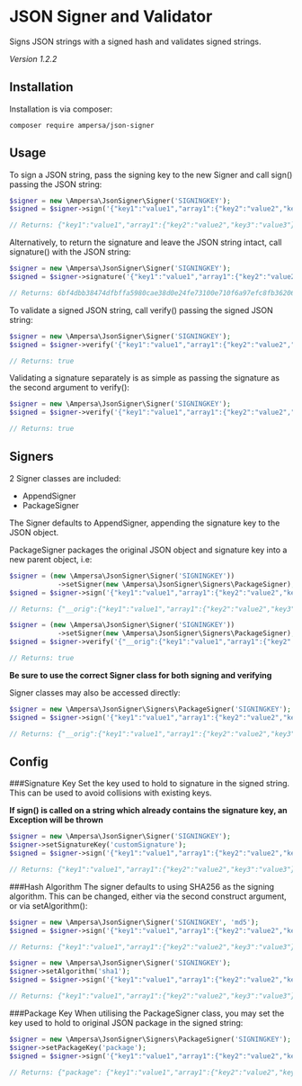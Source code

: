 # JSON Signer and Validator
Signs JSON strings with a signed hash and validates signed strings.

*Version 1.2.2*

## Installation
Installation is via composer:
```
composer require ampersa/json-signer
```

## Usage
To sign a JSON string, pass the signing key to the new Signer and call sign() passing the JSON string:
```php
$signer = new \Ampersa\JsonSigner\Signer('SIGNINGKEY');
$signed = $signer->sign('{"key1":"value1","array1":{"key2":"value2","key3":"value3"}}');

// Returns: {"key1":"value1","array1":{"key2":"value2","key3":"value3"},"__s":"6bf4dbb38474dfbffa5980cae38d0e24fe73100e710f6a97efc8fb3620655ab0"}
```

Alternatively, to return the signature and leave the JSON string intact, call signature() with the JSON string:
```php
$signer = new \Ampersa\JsonSigner\Signer('SIGNINGKEY');
$signed = $signer->signature('{"key1":"value1","array1":{"key2":"value2","key3":"value3"}}');

// Returns: 6bf4dbb38474dfbffa5980cae38d0e24fe73100e710f6a97efc8fb3620655ab0
```

To validate a signed JSON string, call verify() passing the signed JSON string:
```php
$signer = new \Ampersa\JsonSigner\Signer('SIGNINGKEY');
$signed = $signer->verify('{"key1":"value1","array1":{"key2":"value2","key3":"value3"},"__s":"6bf4dbb38474dfbffa5980cae38d0e24fe73100e710f6a97efc8fb3620655ab0"}');

// Returns: true
```

Validating a signature separately is as simple as passing the signature as the second argument to verify():
```php
$signer = new \Ampersa\JsonSigner\Signer('SIGNINGKEY');
$signed = $signer->verify('{"key1":"value1","array1":{"key2":"value2","key3":"value3"}}', '6bf4dbb38474dfbffa5980cae38d0e24fe73100e710f6a97efc8fb3620655ab0');

// Returns: true
```

## Signers
2 Signer classes are included:
* AppendSigner
* PackageSigner

The Signer defaults to AppendSigner, appending the signature key to the JSON object.

PackageSigner packages the original JSON object and signature key into a new parent object, i.e:
```php
$signer = (new \Ampersa\JsonSigner\Signer('SIGNINGKEY'))
            ->setSigner(new \Ampersa\JsonSigner\Signers\PackageSigner);
$signed = $signer->sign('{"key1":"value1","array1":{"key2":"value2","key3":"value3"}}');

// Returns: {"__orig":{"key1":"value1","array1":{"key2":"value2","key3":"value3"}},"__s":"6bf4dbb38474dfbffa5980cae38d0e24fe73100e710f6a97efc8fb3620655ab0"}

$signer = (new \Ampersa\JsonSigner\Signer('SIGNINGKEY'))
            ->setSigner(new \Ampersa\JsonSigner\Signers\PackageSigner);
$signed = $signer->verify('{"__orig":{"key1":"value1","array1":{"key2":"value2","key3":"value3"}},"__s":"6bf4dbb38474dfbffa5980cae38d0e24fe73100e710f6a97efc8fb3620655ab0"}');

// Returns: true
```

**Be sure to use the correct Signer class for both signing and verifying**

Signer classes may also be accessed directly:
```php
$signer = new \Ampersa\JsonSigner\Signers\PackageSigner('SIGNINGKEY');
$signed = $signer->sign('{"key1":"value1","array1":{"key2":"value2","key3":"value3"}}');

// Returns: {"__orig":{"key1":"value1","array1":{"key2":"value2","key3":"value3"}},"__s":"6bf4dbb38474dfbffa5980cae38d0e24fe73100e710f6a97efc8fb3620655ab0"}
```

## Config

###Signature Key
Set the key used to hold to signature in the signed string. This can be used to avoid collisions with existing keys. 

**If sign() is called on a string which already contains the signature key, an Exception will be thrown**
```php
$signer = new \Ampersa\JsonSigner\Signer('SIGNINGKEY');
$signer->setSignatureKey('customSignature');
$signed = $signer->sign('{"key1":"value1","array1":{"key2":"value2","key3":"value3"}}');

// Returns: {"key1":"value1","array1":{"key2":"value2","key3":"value3"},"customSignature":"6bf4dbb38474dfbffa5980cae38d0e24fe73100e710f6a97efc8fb3620655ab0"}
```

###Hash Algorithm
The signer defaults to using SHA256 as the signing algorithm. This can be changed, either via the second construct argument, or via setAlgorithm():
```php
$signer = new \Ampersa\JsonSigner\Signer('SIGNINGKEY', 'md5');
$signed = $signer->sign('{"key1":"value1","array1":{"key2":"value2","key3":"value3"}}');

// Returns: {"key1":"value1","array1":{"key2":"value2","key3":"value3"},"__s":"2eedf7bd7c18ae0e8db2f6dc86f5df57"}

$signer = new \Ampersa\JsonSigner\Signer('SIGNINGKEY');
$signer->setAlgorithm('sha1');
$signed = $signer->sign('{"key1":"value1","array1":{"key2":"value2","key3":"value3"}}');

// Returns: {"key1":"value1","array1":{"key2":"value2","key3":"value3"},"__s":"e8d409703677aef50b897fa0e0cb7fc6898ae690"}
```

###Package Key
When utilising the PackageSigner class, you may set the key used to hold to original JSON package in the signed string:

```php
$signer = new \Ampersa\JsonSigner\Signers\PackageSigner('SIGNINGKEY');
$signer->setPackageKey('package');
$signed = $signer->sign('{"key1":"value1","array1":{"key2":"value2","key3":"value3"}}');

// Returns: {"package": {"key1":"value1","array1":{"key2":"value2","key3":"value3"}},"customSignature":"6bf4dbb38474dfbffa5980cae38d0e24fe73100e710f6a97efc8fb3620655ab0"}
```
